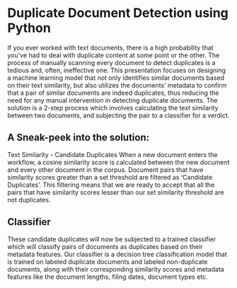 # Duplicate Document Detection using Python
If you ever worked with text documents, there is a high probability that you’ve had to deal with duplicate content at some point or the other. The process of manually scanning every document to detect duplicates is a tedious and, often, ineffective one. This presentation focuses on designing a machine learning model that not only identifies similar documents based on their text similarity, but also utilizes the documents’ metadata to confirm that a pair of similar documents are indeed duplicates, thus reducing the need for any manual intervention in detecting duplicate documents. The solution is a 2-step process which involves calculating the text similarity between two documents, and subjecting the pair to a classifier for a verdict.

## A Sneak-peek into the solution:

Text Similarity - Candidate Duplicates
When a new document enters the workflow, a cosine similarity score is calculated between the new document and every other document in the corpus. Document pairs that have similarity scores greater than a set threshold are filtered as ‘Candidate Duplicates’. This filtering means that we are ready to accept that all the pairs that have similarity scores lesser than our set similarity threshold are not duplicates.

## Classifier
These candidate duplicates will now be subjected to a trained classifier which will classify pairs of documents as duplicates based on their metadata features. Our classifier is a decision tree classification model that is trained on labeled duplicate documents and labeled non-duplicate documents, along with their corresponding similarity scores and metadata features like the document lengths, filing dates, document types etc.
